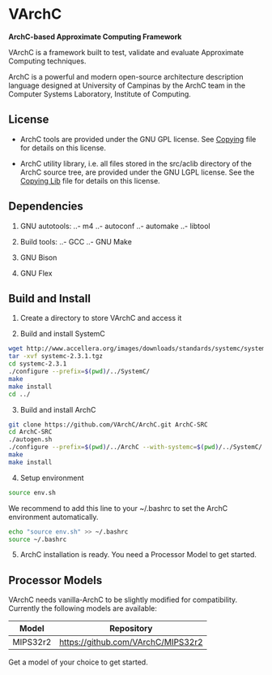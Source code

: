 VArchC
=====

**ArchC-based Approximate Computing Framework**

VArchC is a framework built to test, validate and evaluate Approximate Computing techniques.

ArchC is a powerful and modern open-source architecture description language designed at University of Campinas by the ArchC team in the Computer Systems Laboratory, Institute of Computing.

License
-------
 - ArchC tools are provided under the GNU GPL license.
   See [Copying](COPYING) file for details on this license.

 - ArchC utility library, i.e. all files stored in the src/aclib
   directory of the ArchC source tree, are provided under the GNU LGPL
   license. See the [Copying Lib](COPYING.LIB) file for details on this license.

Dependencies
------------

1. GNU autotools:
..- m4
..- autoconf
..- automake
..- libtool

2. Build tools:
..- GCC
..- GNU Make

3. GNU Bison

4. GNU Flex

Build and Install
------------
1. Create a directory to store VArchC and access it

2. Build and install SystemC
```bash
wget http://www.accellera.org/images/downloads/standards/systemc/systemc-2.3.1.tgz
tar -xvf systemc-2.3.1.tgz
cd systemc-2.3.1
./configure --prefix=$(pwd)/../SystemC/
make
make install
cd ../
```

3. Build and install ArchC
```bash
git clone https://github.com/VArchC/ArchC.git ArchC-SRC
cd ArchC-SRC
./autogen.sh
./configure --prefix=$(pwd)/../ArchC --with-systemc=$(pwd)/../SystemC/
make
make install
```

4. Setup environment
```bash
source env.sh
```
We recommend to add this line to your ~/.bashrc to set the ArchC environment automatically.
```bash
echo "source env.sh" >> ~/.bashrc
source ~/.bashrc
```
5. ArchC installation is ready. You need a Processor Model to get started.

Processor Models
------------

VArchC needs vanilla-ArchC to be slightly modified for compatibility. Currently the following models are available:

| Model             | Repository                         |
|-------------------|------------------------------------|
| MIPS32r2          | https://github.com/VArchC/MIPS32r2 |

Get a model of your choice to get started.
